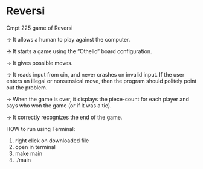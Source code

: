 # Reversi
Cmpt 225 game of Reversi

-> It allows a human to play against the computer.

-> It starts a game using the “Othello” board configuration.

-> It gives possible moves.

-> It reads input from cin, and never crashes on invalid input. If the user enters an illegal or nonsensical move, 
   then the program should politely point out the problem.

-> When the game is over, it displays the piece-count for each player and says who won the game (or if it was a tie).

-> It correctly recognizes the end of the game.

HOW to run using Terminal: 
1) right click on downloaded file 
2) open in terminal
3) make main
4) ./main
